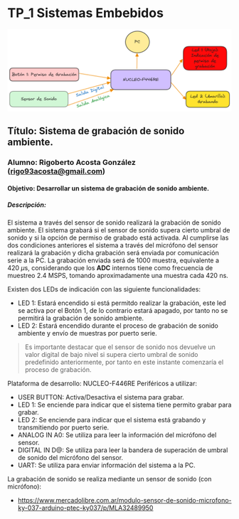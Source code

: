 # TP_1 Sistemas Embebidos

![plot](./PES_Draw_Algo.png)

## Título: Sistema de grabación de sonido ambiente.

### Alumno: Rigoberto Acosta González (rigo93acosta@gmail.com)

#### Objetivo: Desarrollar un sistema de grabación de sonido ambiente.

##### Descripción: 

El sistema a través del sensor de sonido realizará la grabación de sonido ambiente. El sistema grabará si el sensor de sonido supera cierto umbral de sonido y si la opción de permiso de  grabado está activada. Al cumplirse las dos condiciones anteriores el sistema a través del micrófono del sensor realizará la grabación y dicha grabación será enviada por comunicación serie a la PC. La grabación enviada será de 1000 muestra, equivalente a 420 $\mu\text{s}$, considerando que los **ADC** internos tiene como frecuencia de muestreo $2.4~\text{MSPS}$, tomando aproximadamente una muestra cada 420 $\text{ns}$. 

Existen dos LEDs de indicación con las siguiente funcionalidades:
- LED 1: Estará encendido si está permitdo realizar la grabación, este led se activa por el Botón 1, de lo contrario estará apagado, por tanto no se permitirá la grabación de sonido ambiente.
- LED 2: Estará encendido durante el proceso de grabación de sonido ambiente y envío de muestras por puerto serie.

> Es importante destacar que el sensor de sonido nos devuelve un valor digital de bajo nivel si supera cierto umbral de sonido predefinido anteriormente, por tanto en este instante comenzaría el proceso de grabación. 

Plataforma de desarrollo: NUCLEO-F446RE
Periféricos a utilizar:
- USER BUTTON: Activa/Desactiva el sistema para grabar.
- LED 1: Se enciende para indicar que el sistema tiene permito grabar para grabar.
- LED 2:  Se enciende para indicar que el sistema está grabando y transmitiendo por puerto serie.
- ANALOG IN A0: Se utiliza para leer la información del micrófono del sensor.
- DIGITAL IN D@: Se utiliza para leer la bandera de superación de umbral de sonido del micrófono del sensor.
- UART: Se utiliza para enviar información del sistema a la PC.

La grabación de sonido se realiza mediante un sensor de sonido (con micrófono):
- https://www.mercadolibre.com.ar/modulo-sensor-de-sonido-microfono-ky-037-arduino-ptec-ky037/p/MLA32489950
